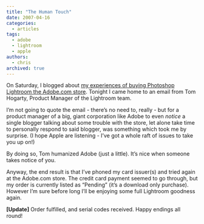 ```yaml
---
title: "The Human Touch"
date: 2007-04-16
categories:
  - articles
tags:
  - adobe
  - lightroom
  - apple
authors:
  - chris
archived: true
---
```


On Saturday, I blogged about [my experiences of buying Photoshop Lightroom the Adobe.com store](/blog/id-be-a-lightroom-buyer-if-adobe-would-let-me/ "I’d Be A Lightroom Buyer If Adobe Would Let Me"). Tonight I came home to an email from Tom Hogarty, Product Manager of the Lightroom team.

I’m not going to quote the email - there’s no need to, really - but for a product manager of a big, giant corporation like Adobe to even *notice* a single blogger talking about some trouble with the store, let alone take time to personally respond to said blogger, was something which took me by surprise. (I hope Apple are listening - I’ve got a whole raft of issues to take you up on!)

By doing so, Tom humanized Adobe (just a little). It’s nice when someone takes notice of you.

Anyway, the end result is that I’ve phoned my card issuer(s) and tried again at the Adobe.com store. The credit card payment seemed to go through, but my order is currently listed as “Pending” (it’s a download only purchase). However I’m sure before long I’ll be enjoying some full Lightroom goodness again.

**\[Update\]** Order fulfilled, and serial codes received. Happy endings all round!
